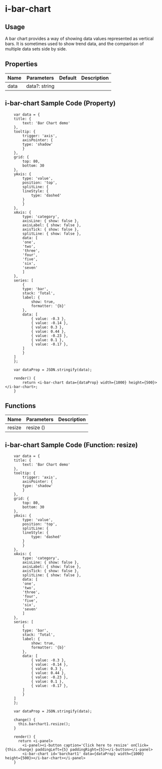 # i-bar-chart

## Usage

A bar chart provides a way of showing data values represented as vertical bars. It is sometimes used to show trend data, and the comparison of multiple data sets side by side.

## Properties

| Name | Parameters    | Default | Description |
| ---- | ------------- | ------- | ----------- |
| data | data?: string |         |             |

## i-bar-chart Sample Code (Property)
```typescript(components/charts/BarChart/samples/i-bar-chart_1.tsx)
    var data = {
    title: {
        text: 'Bar Chart demo'
    },
    tooltip: {
        trigger: 'axis',
        axisPointer: {
        type: 'shadow'
        }
    },
    grid: {
        top: 80,
        bottom: 30
    },
    yAxis: {
        type: 'value',
        position: 'top',
        splitLine: {
        lineStyle: {
            type: 'dashed'
        }
        }
    },
    xAxis: {
        type: 'category',
        axisLine: { show: false },
        axisLabel: { show: false },
        axisTick: { show: false },
        splitLine: { show: false },
        data: [
        'one',
        'two',
        'three',
        'four',
        'five',
        'six',
        'seven'
        ]
    },
    series: [
        {
        type: 'bar',
        stack: 'Total',
        label: {
            show: true,
            formatter: '{b}'
        },
        data: [
            { value: -0.3 },
            { value: -0.14 },
            { value: 0.3 },
            { value: 0.44 },
            { value: -0.23 },
            { value: 0.1 },
            { value: -0.17 },
        ]
        }
    ]
    };

    var dataProp = JSON.stringify(data);

    render() {
        return <i-bar-chart data={dataProp} width={1000} height={500}></i-bar-chart>;
    }
```

## Functions

| Name   | Parameters | Description |
| ------ | ---------- | ----------- |
| resize | resize ()  |             |

## i-bar-chart Sample Code (Function: resize)
```typescript(components/charts/BarChart/samples/i-bar-chart_2.tsx)
    var data = {
    title: {
        text: 'Bar Chart demo'
    },
    tooltip: {
        trigger: 'axis',
        axisPointer: {
        type: 'shadow'
        }
    },
    grid: {
        top: 80,
        bottom: 30
    },
    yAxis: {
        type: 'value',
        position: 'top',
        splitLine: {
        lineStyle: {
            type: 'dashed'
        }
        }
    },
    xAxis: {
        type: 'category',
        axisLine: { show: false },
        axisLabel: { show: false },
        axisTick: { show: false },
        splitLine: { show: false },
        data: [
        'one',
        'two',
        'three',
        'four',
        'five',
        'six',
        'seven'
        ]
    },
    series: [
        {
        type: 'bar',
        stack: 'Total',
        label: {
            show: true,
            formatter: '{b}'
        },
        data: [
            { value: -0.3 },
            { value: -0.14 },
            { value: 0.3 },
            { value: 0.44 },
            { value: -0.23 },
            { value: 0.1 },
            { value: -0.17 },
        ]
        }
    ]
    };

    var dataProp = JSON.stringify(data);

    change() {
      this.barchart1.resize();
    }

    render() {
      return <i-panel>
        <i-panel><i-button caption='Click here to resize' onClick={this.change} paddingLeft={5} paddingRight={5}></i-button></i-panel>
        <i-bar-chart id='barchart1' data={dataProp} width={1000} height={500}></i-bar-chart></i-panel>
    }
```
